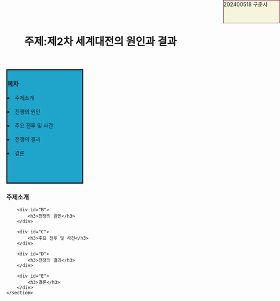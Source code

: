 
<!DOCTYPE html>
<html lang="en">
<head>
    <meta charset="UTF-8">
    <meta name="viewport" content="width=device-width, initial-scale=1.0">
    <title>Document</title>
        <style>
        #name{
            width: 150px;
            height: 60px;
            border: 1px solid #715;
            background-color: beige;
            display: inline-block;
            position: fixed;
            position: absolute;;
            top:0%;
            right: 0%;
        }
        nav{
            width:200px;
            height:300px;
            border-style:solid;
            border-width: 3px;
            background-color: rgb(31, 164, 204);
            display:inline-block;        
        }       
    </style>
</head>
<body>
    <div id="name">202400518 구준서</div>
    <header><h1>주제:제2차 세계대전의 원인과 결과</h1></header>
    <nav>
        <h3>목차</h3>
        <li>주제소개</li> <br>
        <li>전쟁의 원인</li><br>
        <li>주요 전투 및 사건</li><br>
        <li>전쟁의 결과</li><br>
        <li>결론</li>
    </nav> 
    <section>
        <div id="A">
            <h3>주제소개</h3>
        </div>

        <div id="B">
            <h3>전쟁의 원인</h3>
        </div>

        <div id="C">
            <h3>주요 전투 및 사건</h3>
        </div>

        <div id="D">
            <h3>전쟁의 결과</h3>
        </div>

        <div id="E">
            <h3>결론</h3>
        </div>
    </section>
</body>
</html>
